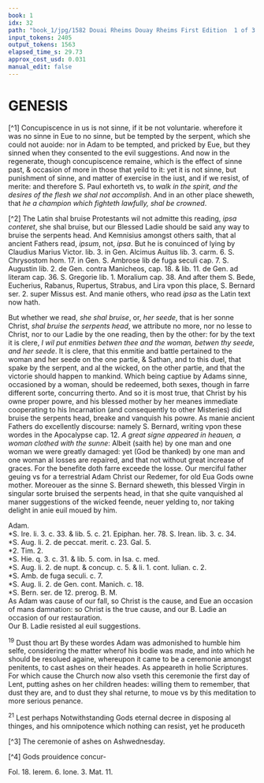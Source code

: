 ```yaml
---
book: 1
idx: 32
path: "book_1/jpg/1582 Douai Rheims Douay Rheims First Edition  1 of 3 1609 Old Testament.pdf-32.jpg"
input_tokens: 2405
output_tokens: 1563
elapsed_time_s: 29.73
approx_cost_usd: 0.031
manual_edit: false
---
```

# GENESIS

[^1] Concupiscence in us is not sinne, if it be not voluntarie. wherefore it was no sinne in Eue to no sinne, but be tempted by the serpent, which she could not auoide: nor in Adam to be tempted, and pricked by Eue, but they sinned when they consented to the evil suggestions. And now in the regenerate, though concupiscence remaine, which is the effect of sinne past, & occasion of more in those that yeild to it: yet it is not sinne, but punishment of sinne, and matter of exercise in the iust, and if we resist, of merite: and therefore S. Paul exhorteth vs, to *walk in the spirit, and the desires of the flesh we shal not accomplish*. And in an other place sheweth, that *he a champion which fighteth lawfully, shal be crowned*.

[^2] The Latin shal bruise Protestants wil not admitte this reading, *ipsa conteret*, she shal bruise, but our Blessed Ladie should be said any way to bruise the serpents head. And Kemnisius amongst others saith, that al ancient Fathers read, *ipsum*, not, *ipsa*. But he is conuinced of lying by Claudius Marius Victor. lib. 3. in Gen. Alcimus Auitus lib. 3. carm. 6. S. Chrysostom hom. 17. in Gen. S. Ambrose lib de fuga seculi cap. 7. S. Augustin lib. 2. de Gen. contra Manicheos, cap. 18. & lib. 11. de Gen. ad literam cap. 36. S. Gregorie lib. 1. Moralium cap. 38. And after them S. Bede, Eucherius, Rabanus, Rupertus, Strabus, and Lira vpon this place, S. Bernard ser. 2. super Missus est. And manie others, who read *ipsa* as the Latin text now hath.

But whether we read, *she shal bruise*, or, *her seede*, that is her sonne Christ, *shal bruise the serpents head*, we attribute no more, nor no lesse to Christ, nor to our Ladie by the one reading, then by the other: for by the text it is clere, *I wil put enmities betwen thee and the woman, betwen thy seede, and her seede*. It is clere, that this enmitie and battle pertained to the woman and her seede on the one partie, & Sathan, and to this duel, that spake by the serpent, and al the wicked, on the other partie, and that the victorie should happen to mankind. Which being captiue by Adams sinne, occasioned by a woman, should be redeemed, both sexes, though in farre different sorte, concurring therto. And so it is most true, that Christ by his owne proper powre, and his blessed mother by her meanes immediate cooperating to his Incarnation (and consequently to other Misteries) did bruise the serpents head, breake and vanquish his powre. As manie ancient Fathers do excellently discourse: namely S. Bernard, writing vpon these wordes in the Apocalypse cap. 12. *A great signe appeared in heauen, a woman clothed with the sunne*: Albeit (saith he) by one man and one woman we were greatly damaged: yet (God be thanked) by one man and one woman al losses are repaired, and that not without great increase of graces. For the benefite doth farre exceede the losse. Our merciful father geuing vs for a terrestrial Adam Christ our Redemer, for old Eua Gods owne mother. Moreouer as the sinne S. Bernard sheweth, this blessed Virgin in singular sorte bruised the serpents head, in that she quite vanquished al maner suggestions of the wicked feende, neuer yelding to, nor taking delight in anie euil moued by him.

<aside>Adam.</aside>

<aside>*S. Ire. li. 3. c. 33. & lib. 5. c. 21. Epiphan. her. 78. S. Irean. lib. 3. c. 34.</aside>

<aside>*S. Aug. li. 2. de peccat. merit. c. 23. Gal. 5.</aside>

<aside>*2. Tim. 2.</aside>

<aside>*S. Hie. q. 3. c. 31. & lib. 5. com. in Isa. c. med.</aside>

<aside>*S. Aug. li. 2. de nupt. & concup. c. 5. & li. 1. cont. Iulian. c. 2.</aside>

<aside>*S. Amb. de fuga seculi. c. 7.</aside>

<aside>*S. Aug. li. 2. de Gen. cont. Manich. c. 18.</aside>

<aside>*S. Bern. ser. de 12. prerog. B. M.</aside>

<aside>As Adam was cause of our fall, so Christ is the cause, and Eue an occasion of mans damnation: so Christ is the true cause, and our B. Ladie an occasion of our restauration.</aside>

<aside>Our B. Ladie resisted al euil suggestions.</aside>

<sup>19</sup> Dust thou art By these wordes Adam was admonished to humble him selfe, considering the matter wherof his bodie was made, and into which he should be resolued againe, whereupon it came to be a ceremonie amongst penitents, to cast ashes on their heades. As appeareth in holie Scriptures. For which cause the Church now also vseth this ceremonie the first day of Lent, putting ashes on her children heades: willing them to remember, that dust they are, and to dust they shal returne, to moue vs by this meditation to more serious penance.

<sup>21</sup> Lest perhaps Notwithstanding Gods eternal decree in disposing al thinges, and his omnipotence which nothing can resist, yet he produceth

[^3] The ceremonie of ashes on Ashwednesday.

[^4] Gods prouidence concur-

<aside>Fol. 18. Ierem. 6. Ione. 3. Mat. 11.</aside>